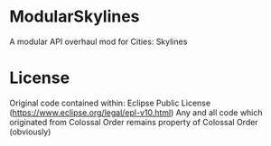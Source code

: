 # ModularSkylines
A modular API overhaul mod for Cities: Skylines

# License
Original code contained within: Eclipse Public License (https://www.eclipse.org/legal/epl-v10.html)
Any and all code which originated from Colossal Order remains property of Colossal Order (obviously)
